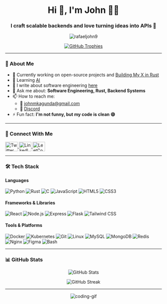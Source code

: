 <h1 align="center">Hi 👋, I'm John 👨‍💻</h1>
<h3 align="center">I craft scalable backends and love turning ideas into APIs 🚀</h3>

<p align="center">
  <img src="https://komarev.com/ghpvc/?username=rafaeljohn9&label=Profile%20views&color=0e75b6&style=flat" alt="rafaeljohn9" />
</p>

<p align="center">
  <a href="https://github.com/ryo-ma/github-profile-trophy">
    <img src="https://github-profile-trophy.vercel.app/?username=rafaeljohn9&title=-Experience" alt="GitHub Trophies" />
  </a>
</p>

---

### 🧠 About Me

- 🔭 Currently working on open-source projects and [Building My X in Rust](https://github.com/RafaelJohn9/build-your-own-x)
- 🌱 Learning [AI](https://openai.com/news/research/)
- 📝 I write about software engineering [here](https://dev.to/rafaeljohn9)
- 💬 Ask me about: **Software Engineering, Rust, Backend Systems**
- 📫 How to reach me:
  - 📧 [johnmkagunda@gmail.com](mailto:johnmkagunda@gmail.com)
  - 💬 [Discord](https://discord.com/channels/@me/1079366889752494140)
- ⚡ Fun fact: **I'm not funny, but my code is clean 😄**

---

### 🔗 Connect With Me

<p align="left">
  <a href="https://twitter.com/JohnKagunda_12" target="_blank">
    <img align="center" src="https://raw.githubusercontent.com/rahuldkjain/github-profile-readme-generator/master/src/images/icons/Social/twitter.svg" alt="Twitter" height="30" width="40" />
  </a>
  <a href="https://linkedin.com/in/john-kagunda-232961270/" target="_blank">
    <img align="center" src="https://raw.githubusercontent.com/rahuldkjain/github-profile-readme-generator/master/src/images/icons/Social/linked-in-alt.svg" alt="LinkedIn" height="30" width="40" />
  </a>
  <a href="https://www.leetcode.com/rafaeljohn" target="_blank">
    <img align="center" src="https://raw.githubusercontent.com/rahuldkjain/github-profile-readme-generator/master/src/images/icons/Social/leet-code.svg" alt="LeetCode" height="30" width="40" />
  </a>
</p>

---

### 🛠️ Tech Stack

#### Languages

![Python](https://img.shields.io/badge/-Python-333?style=flat&logo=python)
![Rust](https://img.shields.io/badge/-Rust-333?style=flat&logo=rust)
![C](https://img.shields.io/badge/-C-333?style=flat&logo=c)
![JavaScript](https://img.shields.io/badge/-JavaScript-333?style=flat&logo=javascript)
![HTML5](https://img.shields.io/badge/-HTML5-333?style=flat&logo=html5)
![CSS3](https://img.shields.io/badge/-CSS3-333?style=flat&logo=css3)

#### Frameworks & Libraries

![React](https://img.shields.io/badge/-React-333?style=flat&logo=react)
![Node.js](https://img.shields.io/badge/-Node.js-333?style=flat&logo=node.js)
![Express](https://img.shields.io/badge/-Express-333?style=flat&logo=express)
![Flask](https://img.shields.io/badge/-Flask-333?style=flat&logo=flask)
![Tailwind CSS](https://img.shields.io/badge/-TailwindCSS-333?style=flat&logo=tailwindcss)

#### Tools & Platforms

![Docker](https://img.shields.io/badge/-Docker-333?style=flat&logo=docker)
![Kubernetes](https://img.shields.io/badge/-Kubernetes-333?style=flat&logo=kubernetes)
![Git](https://img.shields.io/badge/-Git-333?style=flat&logo=git)
![Linux](https://img.shields.io/badge/-Linux-333?style=flat&logo=linux)
![MySQL](https://img.shields.io/badge/-MySQL-333?style=flat&logo=mysql)
![MongoDB](https://img.shields.io/badge/-MongoDB-333?style=flat&logo=mongodb)
![Redis](https://img.shields.io/badge/-Redis-333?style=flat&logo=redis)
![Nginx](https://img.shields.io/badge/-Nginx-333?style=flat&logo=nginx)
![Figma](https://img.shields.io/badge/-Figma-333?style=flat&logo=figma)
![Bash](https://img.shields.io/badge/-Bash-333?style=flat&logo=gnubash)

---

### 📊 GitHub Stats

<p align="center">
  <img src="https://github-readme-stats.vercel.app/api?username=rafaeljohn9&show_icons=true&theme=default" alt="GitHub Stats" />
</p>

<p align="center">
  <img src="https://streak-stats.demolab.com/?user=rafaeljohn9&theme=dark" alt="GitHub Streak" />
</p>

---

<p align="center">
  <img src="https://media1.giphy.com/media/v1.Y2lkPTc5MGI3NjExa2ljc2E1MW4xYWt4d28zemR3NDc1MGZhM3dqNGs4dWRoam9vZG40aSZlcD12MV9pbnRlcm5hbF9naWZfYnlfaWQmY3Q9Zw/WvTKJoo9Dudou54YY6/giphy.gif" alt="coding-gif" />
</p>
